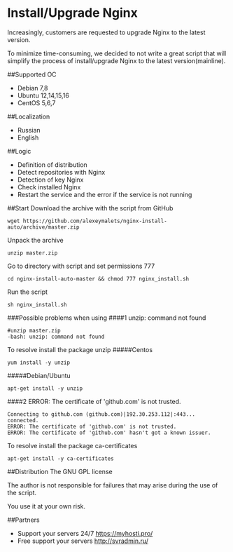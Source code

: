 # Install/Upgrade Nginx

Increasingly, customers are requested to upgrade Nginx to the latest version.

To minimize time-consuming, we decided to not write a great script that will simplify the process of install/upgrade Nginx to the latest version(mainline).

##Supported ОС
* Debian 7,8
* Ubuntu 12,14,15,16
* CentOS 5,6,7

##Localization
* Russian
* English

##Logic
* Definition of distribution
* Detect repositories with Nginx
* Detection of key Nginx
* Check installed Nginx
* Restart the service and the error if the service is not running

##Start
Download the archive with the script from GitHub
```
wget https://github.com/alexeymalets/nginx-install-auto/archive/master.zip
```
Unpack the archive
```
unzip master.zip
```
Go to directory with script and set permissions 777
```
cd nginx-install-auto-master && chmod 777 nginx_install.sh
```
Run the script
```
sh nginx_install.sh
```
###Possible problems when using
####1 unzip: command not found
```
#unzip master.zip
-bash: unzip: command not found
```
To resolve install the package unzip
#####Centos
```
yum install -y unzip
```
#####Debian/Ubuntu
```
apt-get install -y unzip
```
####2 ERROR: The certificate of 'github.com' is not trusted.
```
Connecting to github.com (github.com)|192.30.253.112|:443... connected.
ERROR: The certificate of 'github.com' is not trusted.
ERROR: The certificate of 'github.com' hasn't got a known issuer.
```
To resolve install the package ca-certificates
```
apt-get install -y ca-certificates
```

##Distribution
The GNU GPL license

The author is not responsible for failures that may arise during the use of the script. 

You use it at your own risk.

##Partners
* Support your servers 24/7 https://myhosti.pro/
* Free support your servers http://svradmin.ru/